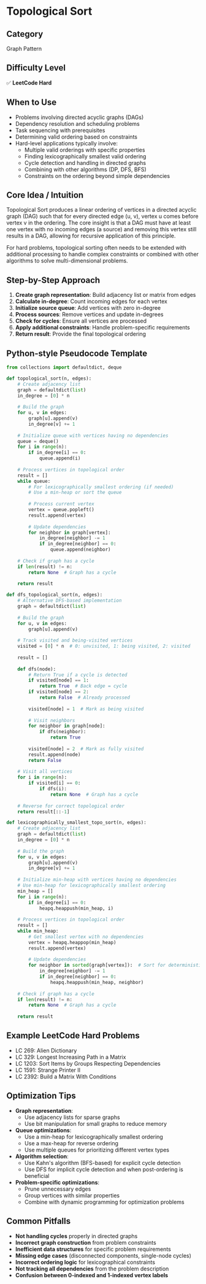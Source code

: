 # Topological Sort

## Category
Graph Pattern

## Difficulty Level
✅ **LeetCode Hard**

## When to Use
- Problems involving directed acyclic graphs (DAGs)
- Dependency resolution and scheduling problems
- Task sequencing with prerequisites
- Determining valid ordering based on constraints
- Hard-level applications typically involve:
  - Multiple valid orderings with specific properties
  - Finding lexicographically smallest valid ordering
  - Cycle detection and handling in directed graphs
  - Combining with other algorithms (DP, DFS, BFS)
  - Constraints on the ordering beyond simple dependencies

## Core Idea / Intuition
Topological Sort produces a linear ordering of vertices in a directed acyclic graph (DAG) such that for every directed edge (u, v), vertex u comes before vertex v in the ordering. The core insight is that a DAG must have at least one vertex with no incoming edges (a source) and removing this vertex still results in a DAG, allowing for recursive application of this principle.

For hard problems, topological sorting often needs to be extended with additional processing to handle complex constraints or combined with other algorithms to solve multi-dimensional problems.

## Step-by-Step Approach
1. **Create graph representation**: Build adjacency list or matrix from edges
2. **Calculate in-degree**: Count incoming edges for each vertex
3. **Initialize source queue**: Add vertices with zero in-degree
4. **Process sources**: Remove vertices and update in-degrees
5. **Check for cycles**: Ensure all vertices are processed
6. **Apply additional constraints**: Handle problem-specific requirements
7. **Return result**: Provide the final topological ordering

## Python-style Pseudocode Template
```python
from collections import defaultdict, deque

def topological_sort(n, edges):
    # Create adjacency list
    graph = defaultdict(list)
    in_degree = [0] * n
    
    # Build the graph
    for u, v in edges:
        graph[u].append(v)
        in_degree[v] += 1
    
    # Initialize queue with vertices having no dependencies
    queue = deque()
    for i in range(n):
        if in_degree[i] == 0:
            queue.append(i)
    
    # Process vertices in topological order
    result = []
    while queue:
        # For lexicographically smallest ordering (if needed)
        # Use a min-heap or sort the queue
        
        # Process current vertex
        vertex = queue.popleft()
        result.append(vertex)
        
        # Update dependencies
        for neighbor in graph[vertex]:
            in_degree[neighbor] -= 1
            if in_degree[neighbor] == 0:
                queue.append(neighbor)
    
    # Check if graph has a cycle
    if len(result) != n:
        return None  # Graph has a cycle
    
    return result

def dfs_topological_sort(n, edges):
    # Alternative DFS-based implementation
    graph = defaultdict(list)
    
    # Build the graph
    for u, v in edges:
        graph[u].append(v)
    
    # Track visited and being-visited vertices
    visited = [0] * n  # 0: unvisited, 1: being visited, 2: visited
    
    result = []
    
    def dfs(node):
        # Return True if a cycle is detected
        if visited[node] == 1:
            return True  # Back edge = cycle
        if visited[node] == 2:
            return False  # Already processed
        
        visited[node] = 1  # Mark as being visited
        
        # Visit neighbors
        for neighbor in graph[node]:
            if dfs(neighbor):
                return True
        
        visited[node] = 2  # Mark as fully visited
        result.append(node)
        return False
    
    # Visit all vertices
    for i in range(n):
        if visited[i] == 0:
            if dfs(i):
                return None  # Graph has a cycle
    
    # Reverse for correct topological order
    return result[::-1]

def lexicographically_smallest_topo_sort(n, edges):
    # Create adjacency list
    graph = defaultdict(list)
    in_degree = [0] * n
    
    # Build the graph
    for u, v in edges:
        graph[u].append(v)
        in_degree[v] += 1
    
    # Initialize min-heap with vertices having no dependencies
    # Use min-heap for lexicographically smallest ordering
    min_heap = []
    for i in range(n):
        if in_degree[i] == 0:
            heapq.heappush(min_heap, i)
    
    # Process vertices in topological order
    result = []
    while min_heap:
        # Get smallest vertex with no dependencies
        vertex = heapq.heappop(min_heap)
        result.append(vertex)
        
        # Update dependencies
        for neighbor in sorted(graph[vertex]):  # Sort for deterministic processing
            in_degree[neighbor] -= 1
            if in_degree[neighbor] == 0:
                heapq.heappush(min_heap, neighbor)
    
    # Check if graph has a cycle
    if len(result) != n:
        return None  # Graph has a cycle
    
    return result
```

## Example LeetCode Hard Problems
- LC 269: Alien Dictionary
- LC 329: Longest Increasing Path in a Matrix
- LC 1203: Sort Items by Groups Respecting Dependencies
- LC 1591: Strange Printer II
- LC 2392: Build a Matrix With Conditions

## Optimization Tips
- **Graph representation**:
  - Use adjacency lists for sparse graphs
  - Use bit manipulation for small graphs to reduce memory
- **Queue optimizations**:
  - Use a min-heap for lexicographically smallest ordering
  - Use a max-heap for reverse ordering
  - Use multiple queues for prioritizing different vertex types
- **Algorithm selection**:
  - Use Kahn's algorithm (BFS-based) for explicit cycle detection
  - Use DFS for implicit cycle detection and when post-ordering is beneficial
- **Problem-specific optimizations**:
  - Prune unnecessary edges
  - Group vertices with similar properties
  - Combine with dynamic programming for optimization problems

## Common Pitfalls
- **Not handling cycles** properly in directed graphs
- **Incorrect graph construction** from problem constraints
- **Inefficient data structures** for specific problem requirements
- **Missing edge cases** (disconnected components, single-node cycles)
- **Incorrect ordering logic** for lexicographical constraints
- **Not tracking all dependencies** from the problem description
- **Confusion between 0-indexed and 1-indexed vertex labels**

